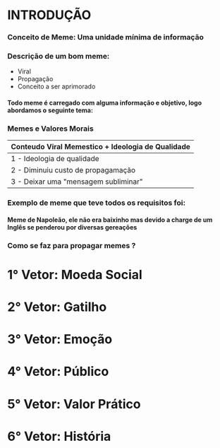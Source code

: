 # INTRODUÇÃO

### <b>Conceito de Meme: Uma unidade mínima de informação</b>

### <b>Descrição de um bom meme:</b>
- Viral
- Propagação
- Conceito a ser aprimorado

#### Todo meme é carregado com alguma informação e objetivo, logo abordamos o seguinte tema:

### <b>Memes e Valores Morais</b>

| Conteudo Viral Memestico + Ideologia de Qualidade  |
|----------------------------------------------------|
| 1 - Ideologia de qualidade                         |
| 2 - Diminuiu custo de propagamação                 |
| 3 - Deixar uma "mensagem subliminar"               |

### Exemplo de meme que teve todos os requisitos foi:
#### Meme de Napoleão, ele não era baixinho mas devido a charge de um Inglês se penderou por diversas gereações

### Como se faz para propagar memes ?

# 1° Vetor: Moeda Social


# 2° Vetor: Gatilho
# 3° Vetor: Emoção
# 4° Vetor: Público
# 5° Vetor: Valor Prático
# 6° Vetor: História
